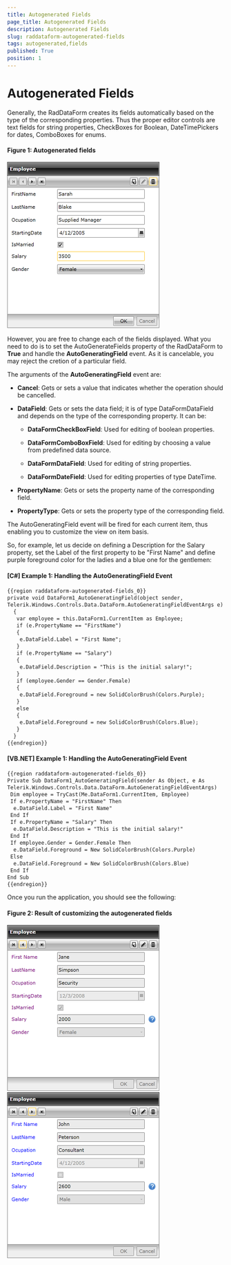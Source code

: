 ```yaml
---
title: Autogenerated Fields
page_title: Autogenerated Fields
description: Autogenerated Fields
slug: raddataform-autogenerated-fields
tags: autogenerated,fields
published: True
position: 1
---
```


# Autogenerated Fields

Generally, the RadDataForm creates its fields automatically based on the type of the corresponding properties. Thus the proper editor controls are text fields for string properties, CheckBoxes for Boolean, DateTimePickers for dates, ComboBoxes for enums.

#### __Figure 1: Autogenerated fields__

![Autogenerated fields](images/RadDataForm_bindToCollection.png)

However, you are free to change each of the fields displayed. What you need to do is to set the AutoGenerateFields property of the RadDataForm to **True** and handle the **AutoGeneratingField** event. As it is cancelable, you may reject the cretion of a particular field.  

The arguments of the **AutoGeneratingField** event are:

* **Cancel**: Gets or sets a value that indicates whether the operation should be cancelled.

* **DataField**: Gets or sets the data field; it is of type DataFormDataField and depends on the type of the corresponding property. It can be:

	* **DataFormCheckBoxField**: Used for editing of boolean properties.

	* **DataFormComboBoxField**: Used for editing by choosing a value from predefined data source.

	* **DataFormDataField**: Used for editing of string properties.

	* **DataFormDateField**: Used for editing properties of type DateTime.

* **PropertyName**: Gets or sets the property name of the corresponding field.

* **PropertyType**: Gets or sets the property type of the corresponding field.

The AutoGeneratingField event will be fired for each current item, thus enabling you to customize the view on item basis. 

So, for example, let us decide on defining a Description for the Salary property, set the Label of the first property to be "First Name" and define purple foreground color for the ladies and a blue one for the gentlemen:

#### __[C#] Example 1: Handling the AutoGeneratingField Event__

	{{region raddataform-autogenerated-fields_0}}
	private void DataForm1_AutoGeneratingField(object sender, Telerik.Windows.Controls.Data.DataForm.AutoGeneratingFieldEventArgs e)
	  {   
	   var employee = this.DataForm1.CurrentItem as Employee;
	   if (e.PropertyName == "FirstName")
	   {
	    e.DataField.Label = "First Name";
	   }
	   if (e.PropertyName == "Salary")
	   {
	    e.DataField.Description = "This is the initial salary!";
	   }
	   if (employee.Gender == Gender.Female)
	   {
	    e.DataField.Foreground = new SolidColorBrush(Colors.Purple);
	   }
	   else
	   {
	    e.DataField.Foreground = new SolidColorBrush(Colors.Blue);
	   }
	  }
	{{endregion}}

#### __[VB.NET] Example 1: Handling the AutoGeneratingField Event__

	{{region raddataform-autogenerated-fields_0}}
	Private Sub DataForm1_AutoGeneratingField(sender As Object, e As Telerik.Windows.Controls.Data.DataForm.AutoGeneratingFieldEventArgs)
	 Dim employee = TryCast(Me.DataForm1.CurrentItem, Employee)
	 If e.PropertyName = "FirstName" Then
	  e.DataField.Label = "First Name"
	 End If
	 If e.PropertyName = "Salary" Then
	  e.DataField.Description = "This is the initial salary!"
	 End If
	 If employee.Gender = Gender.Female Then
	  e.DataField.Foreground = New SolidColorBrush(Colors.Purple)
	 Else
	  e.DataField.Foreground = New SolidColorBrush(Colors.Blue)
	 End If
	End Sub
	{{endregion}}

Once you run the application, you should see the following:

#### __Figure 2: Result of customizing the autogenerated fields__

![Result of customizing the autogenerated fields #1](images/RadDataForm_customizeAutoGeneratedFields.png)
![Result of customizing the autogenerated fields #2](images/RadDataForm_customizeAutoGeneratedFields2.png)


